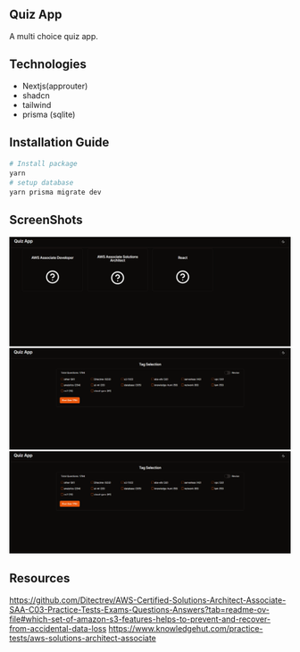 ## Quiz App
A multi choice quiz app.

## Technologies
- Nextjs(approuter)
- shadcn
- tailwind
- prisma (sqlite)

## Installation Guide
```bash
# Install package
yarn
# setup database
yarn prisma migrate dev
```

## ScreenShots
![HomePage](./ss/HomePage.png)
![TagPage](./ss/TagSelection.png)
![QuizApp](./ss/TagSelection.png)
## Resources
https://github.com/Ditectrev/AWS-Certified-Solutions-Architect-Associate-SAA-C03-Practice-Tests-Exams-Questions-Answers?tab=readme-ov-file#which-set-of-amazon-s3-features-helps-to-prevent-and-recover-from-accidental-data-loss
https://www.knowledgehut.com/practice-tests/aws-solutions-architect-associate
